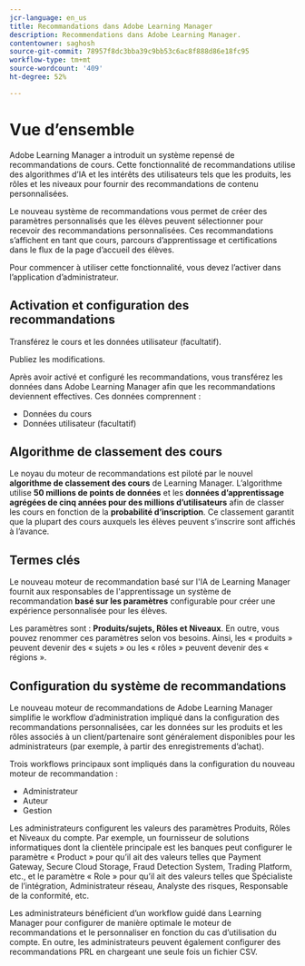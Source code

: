 ```yaml
---
jcr-language: en_us
title: Recommandations dans Adobe Learning Manager
description: Recommendations dans Adobe Learning Manager.
contentowner: saghosh
source-git-commit: 78957f8dc3bba39c9bb53c6ac8f888d86e18fc95
workflow-type: tm+mt
source-wordcount: '409'
ht-degree: 52%

---
```



# Vue d’ensemble

Adobe Learning Manager a introduit un système repensé de recommandations de cours. Cette fonctionnalité de recommandations utilise des algorithmes d’IA et les intérêts des utilisateurs tels que les produits, les rôles et les niveaux pour fournir des recommandations de contenu personnalisées.

Le nouveau système de recommandations vous permet de créer des paramètres personnalisés que les élèves peuvent sélectionner pour recevoir des recommandations personnalisées. Ces recommandations s’affichent en tant que cours, parcours d’apprentissage et certifications dans le flux de la page d’accueil des élèves.

Pour commencer à utiliser cette fonctionnalité, vous devez l’activer dans l’application d’administrateur.

## Activation et configuration des recommandations

Transférez le cours et les données utilisateur (facultatif).

Publiez les modifications.

Après avoir activé et configuré les recommandations, vous transférez les données dans Adobe Learning Manager afin que les recommandations deviennent effectives. Ces données comprennent :

* Données du cours
* Données utilisateur (facultatif)

## Algorithme de classement des cours

Le noyau du moteur de recommandations est piloté par le nouvel **algorithme de classement des cours** de Learning Manager. L’algorithme utilise **50 millions de points de données** et les **données d’apprentissage agrégées de cinq années pour des millions d’utilisateurs** afin de classer les cours en fonction de la **probabilité d’inscription**. Ce classement garantit que la plupart des cours auxquels les élèves peuvent s’inscrire sont affichés à l’avance.

## Termes clés

Le nouveau moteur de recommandation basé sur l&#39;IA de Learning Manager fournit aux responsables de l&#39;apprentissage un système de recommandation **basé sur les paramètres** configurable pour créer une expérience personnalisée pour les élèves.

Les paramètres sont : **Produits/sujets, Rôles et Niveaux**. En outre, vous pouvez renommer ces paramètres selon vos besoins. Ainsi, les « produits » peuvent devenir des « sujets » ou les « rôles » peuvent devenir des « régions ».

## Configuration du système de recommandations

Le nouveau moteur de recommandations de Adobe Learning Manager simplifie le workflow d’administration impliqué dans la configuration des recommandations personnalisées, car les données sur les produits et les rôles associés à un client/partenaire sont généralement disponibles pour les administrateurs (par exemple, à partir des enregistrements d’achat).

Trois workflows principaux sont impliqués dans la configuration du nouveau moteur de recommandation :

* Administrateur
* Auteur
* Gestion

Les administrateurs configurent les valeurs des paramètres Produits, Rôles et Niveaux du compte. Par exemple, un fournisseur de solutions informatiques dont la clientèle principale est les banques peut configurer le paramètre « Product » pour qu’il ait des valeurs telles que Payment Gateway, Secure Cloud Storage, Fraud Detection System, Trading Platform, etc., et le paramètre « Role » pour qu’il ait des valeurs telles que Spécialiste de l’intégration, Administrateur réseau, Analyste des risques, Responsable de la conformité, etc.

Les administrateurs bénéficient d’un workflow guidé dans Learning Manager pour configurer de manière optimale le moteur de recommandations et le personnaliser en fonction du cas d’utilisation du compte. En outre, les administrateurs peuvent également configurer des recommandations PRL en chargeant une seule fois un fichier CSV.

